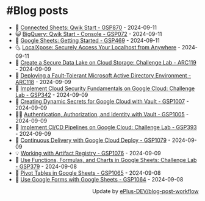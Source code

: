 # #Blog posts
<!-- BLOG-POST-LIST:START -->
- 🧰 [Connected Sheets: Qwik Start - GSP870](https://eplus.dev/connected-sheets-qwik-start-gsp870) - 2024-09-11
- 😺 [BigQuery: Qwik Start - Console - GSP072](https://eplus.dev/bigquery-qwik-start-console-gsp072) - 2024-09-11
- 🗽 [Google Sheets: Getting Started - GSP469](https://eplus.dev/google-sheets-getting-started-gsp469) - 2024-09-11
- 🌜 [LocalXpose: Securely Access Your Localhost from Anywhere](https://eplus.dev/localxpose-securely-access-your-localhost-from-anywhere) - 2024-09-11
- 📝 [Create a Secure Data Lake on Cloud Storage: Challenge Lab - ARC119](https://eplus.dev/create-a-secure-data-lake-on-cloud-storage-challenge-lab-arc119) - 2024-09-09
- 🚀 [Deploying a Fault-Tolerant Microsoft Active Directory Environment - ARC118](https://eplus.dev/deploying-a-fault-tolerant-microsoft-active-directory-environment-arc118) - 2024-09-09
- 💼 [Implement Cloud Security Fundamentals on Google Cloud: Challenge Lab - GSP342](https://eplus.dev/implement-cloud-security-fundamentals-on-google-cloud-challenge-lab-gsp342-1) - 2024-09-09
- 🦣 [Creating Dynamic Secrets for Google Cloud with Vault - GSP1007](https://eplus.dev/creating-dynamic-secrets-for-google-cloud-with-vault-gsp1007) - 2024-09-09
- 👨‍🏫 [Authentication, Authorization, and Identity with Vault - GSP1005](https://eplus.dev/authentication-authorization-and-identity-with-vault-gsp1005) - 2024-09-09
- 🔭 [Implement CI/CD Pipelines on Google Cloud: Challenge Lab - GSP393](https://eplus.dev/implement-cicd-pipelines-on-google-cloud-challenge-lab-gsp393) - 2024-09-09
- 🤡 [Continuous Delivery with Google Cloud Deploy - GSP1079](https://eplus.dev/continuous-delivery-with-google-cloud-deploy-gsp1079) - 2024-09-09
- 💡 [Working with Artifact Registry - GSP1076](https://eplus.dev/working-with-artifact-registry-gsp1076) - 2024-09-09
- 🦣 [Use Functions, Formulas, and Charts in Google Sheets: Challenge Lab - GSP379](https://eplus.dev/use-functions-formulas-and-charts-in-google-sheets-challenge-lab-gsp379) - 2024-09-08
- 💪 [Pivot Tables in Google Sheets - GSP1065](https://eplus.dev/pivot-tables-in-google-sheets-gsp1065) - 2024-09-08
- 🤡 [Use Google Forms with Google Sheets - GSP1064](https://eplus.dev/use-google-forms-with-google-sheets-gsp1064) - 2024-09-08<!-- BLOG-POST-LIST:END -->
<div align="right">
  Update by <a target="_blank"
    href="https://github.com/ePlus-DEV/blog-post-workflow">ePlus-DEV/blog-post-workflow</a>
</div>
